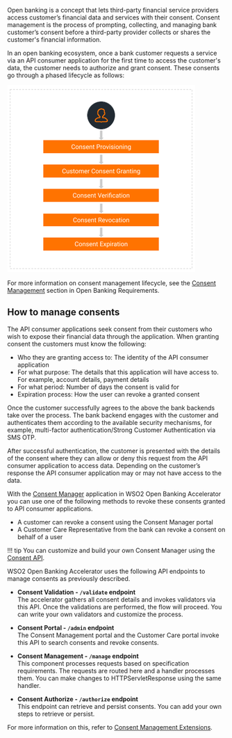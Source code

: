 Open banking is a concept that lets third-party financial service providers access customer’s financial data and 
services with their consent. Consent management is the process of prompting, collecting, and managing bank customer’s 
consent before a third-party provider collects or shares the customer's financial information. 

In an open banking ecosystem, once a bank customer requests a service via an API consumer application for the first 
time to access the customer's data, the customer needs to authorize and grant consent. These consents go through a 
phased lifecycle as follows:

![lifecycle of a consent](../assets/img/get-started/open-banking-requirements/consent-lifecycle.png)

For more information on consent management lifecycle, see the [Consent Management](../get-started/open-banking-requirements.md#how-wso2-open-banking-accelerator-delivers-open-banking-requirements)
section in Open Banking Requirements.

## How to manage consents

The API consumer applications seek consent from their customers who wish to expose their financial data through the 
application. When granting consent the customers must know the following:

- Who they are granting access to: The identity of the API consumer application
- For what purpose: The details that this application will have access to. For example, account details, payment details
- For what period: Number of days the consent is valid for
- Expiration process: How the user can revoke a granted consent

Once the customer successfully agrees to the above the bank backends take over the process. The bank backend engages 
with the customer and authenticates them according to the available security mechanisms, for example, multi-factor 
authentication/Strong Customer Authentication via SMS OTP. 

After successful authentication, the customer is presented with the details of the consent where they can allow or 
deny this request from the API consumer application to access data. Depending on the customer’s response the API 
consumer application may or may not have access to the data. 

With the [Consent Manager](consent-manager.md) application in WSO2 Open Banking Accelerator you can use one of the 
following methods to revoke these consents granted to API consumer applications.
 
 - A customer can revoke a consent using the Consent Manager portal 
 - A Customer Care Representative from the bank can revoke a consent on behalf of a user
 
!!! tip
    You can customize and build your own Consent Manager using the [Consent API](../references/consent-rest-api.md).

WSO2 Open Banking Accelerator uses the following API endpoints to manage consents as previously described. 

- **Consent Validation - `/validate` endpoint**  
  The accelerator gathers all consent details and invokes validators via this API. Once the validations are performed, 
  the flow will proceed. You can write your own validators and customize the process.  
  
- **Consent Portal - `/admin` endpoint**  
   The Consent Management portal and the Customer Care portal invoke this API to search consents and revoke consents.
    
- **Consent Management - `/manage` endpoint**  
  This component processes requests based on specification requirements. The requests are routed here and a handler 
  processes them. You can make changes to HTTPServletResponse using the same handler.
  
- **Consent Authorize - `/authorize` endpoint**  
  This endpoint can retrieve and persist consents. You can add your own steps to retrieve or persist.

For more information on this, refer to [Consent Management Extensions](../develop/consent-management-manage.md).
